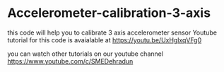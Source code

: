 # Accelerometer-calibration-3-axis
this code will help you to calibrate 3 axis accelerometer sensor 
Youtube tutorial for this code is avaialable at https://youtu.be/UxHglxqVFg0

you can watch other tutorials on our youtube channel https://www.youtube.com/c/SMEDehradun
